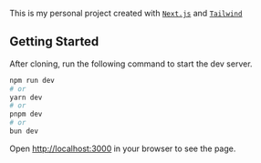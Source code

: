 This is my personal project created with [`Next.js`](https://nextjs.org/) and [`Tailwind`](https://tailwindcss.com/)

## Getting Started

After cloning, run the following command to start the dev server.

```bash
npm run dev
# or
yarn dev
# or
pnpm dev
# or
bun dev
```

Open [http://localhost:3000](http://localhost:3000) in your browser to see the page.
